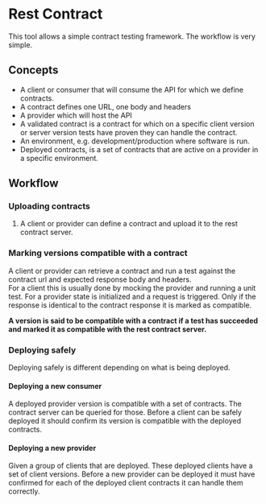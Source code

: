 # Rest Contract
This tool allows a simple contract testing framework. 
The workflow is very simple.

## Concepts
* A client or consumer that will consume the API for which we define contracts.
* A contract defines one URL, one body and headers
* A provider which will host the API
* A validated contract is a contract for which on a specific client version or server version tests have proven they can handle the contract.
* An environment, e.g. development/production where software is run. 
* Deployed contracts, is a set of contracts that are active on a provider in a specific environment.

## Workflow
### Uploading contracts
1. A client or provider can define a contract and upload it to the rest contract server.
### Marking versions compatible with a contract 
A client or provider can retrieve a contract and run a test against the contract url and expected response body and headers.  
For a client this is usually done by mocking the provider and running a unit test.
For a provider state is initialized and a request is triggered. Only if the response is identical to the contract response it is marked as compatible.

<b> A version is said to be compatible with a contract if a test has succeeded and marked it as compatible with the rest contract server.</b> 

### Deploying safely

Deploying safely is different depending on what is being deployed.

#### Deploying a new consumer
A deployed provider version is compatible with a set of contracts. The contract server can be queried for those.
Before a client can be safely deployed it should confirm its version is compatible with the deployed contracts.

#### Deploying a new provider
Given a group of clients that are deployed. These deployed clients have a set of client versions. 
Before a new provider can be deployed it must have confirmed for each of the deployed client contracts it can handle them correctly.  
